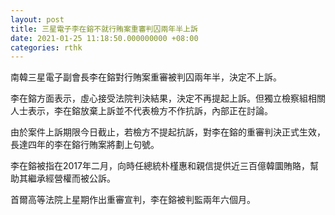 ```yaml
---
layout: post
title: 三星電子李在鎔不就行賄案重審判囚兩年半上訴
date: 2021-01-25 11:18:50.000000000 +08:00
categories: rthk
---
```


南韓三星電子副會長李在鎔對行賄案重審被判囚兩年半，決定不上訴。

李在鎔方面表示，虛心接受法院判決結果，決定不再提起上訴。但獨立檢察組相關人士表示，李在鎔放棄上訴並不代表檢方不作抗訴，內部正在討論。

由於案件上訴期限今日截止，若檢方不提起抗訴，對李在鎔的重審判決正式生效，長達四年的李在鎔行賄案將劃上句號。

李在鎔被指在2017年二月，向時任總統朴槿惠和親信提供近三百億韓圜賄賂，幫助其繼承經營權而被公訴。

首爾高等法院上星期作出重審宣判，李在鎔被判監兩年六個月。
